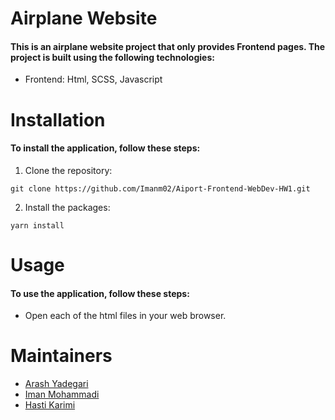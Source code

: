 # Airplane Website
#### This is an airplane website project that only provides Frontend pages. The project is built using the following technologies:

* Frontend: Html, SCSS, Javascript

# Installation
#### To install the application, follow these steps:
1. Clone the repository: 
```
git clone https://github.com/Imanm02/Aiport-Frontend-WebDev-HW1.git
```

2. Install the packages: 
```
yarn install
```

# Usage
#### To use the application, follow these steps:
* Open each of the html files in your web browser.

# Maintainers
- [Arash Yadegari](https://github.com/Arash1381-y)
- [Iman Mohammadi](https://github.com/Imanm02)
- [Hasti Karimi](https://github.com/HastiKarimi)
